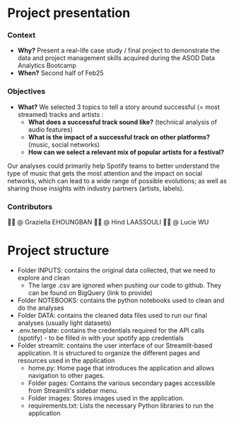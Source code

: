 # Project presentation

### Context

- **Why?** Present a real-life case study / final project to demonstrate the data and project management skills acquired during the ASOD Data Analytics Bootcamp
- **When?** Second half of Feb25
  
### Objectives


- **What?** We selected 3 topics to tell a story around successful (= most streamed) tracks and artists :
    - **What does a successful track sound like?** (technical analysis of audio features)
    - **What is the impact of a successful track on other platforms?** (music, social networks)
    - **How can we select a relevant mix of popular artists for a festival?**
    
Our analyses could primarily help Spotify teams to better understand the type of music that gets the most attention and the impact on social networks, which can lead to a wide range of possible evolutions; as well as sharing those insights with industry partners (artists, labels).
  
### Contributors
👨‍💻 @ Graziella EHOUNGBAN
👨‍💻 @ Hind LAASSOULI
👨‍💻 @ Lucie WU
 
# Project structure
- Folder INPUTS: contains the original data collected, that we need to explore and clean
  - The large .csv are ignored when pushing our code to github. They can be found on BigQuery (link to provide)
- Folder NOTEBOOKS: contains the python notebooks used to clean and do the analyses
- Folder DATA: contains the cleaned data files used to run our final analyses (usually light datasets)
- .env.template: contains the credentials required for the API calls (spotify) - to be filled in with your spotify app credentials
- Folder streamlit: contains the user interface of our Streamlit-based application. It is structured to organize the different pages and resources used in the application
  - home.py: Home page that introduces the application and allows navigation to other pages.
  - Folder pages: Contains the various secondary pages accessible from Streamlit's sidebar menu.
  - Folder images: Stores images used in the application.
  - requirements.txt: Lists the necessary Python libraries to run the application
